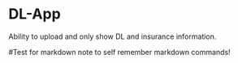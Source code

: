 # DL-App
Ability to upload and only show DL and insurance information.

#Test for markdown
note to self remember markdown commands!
